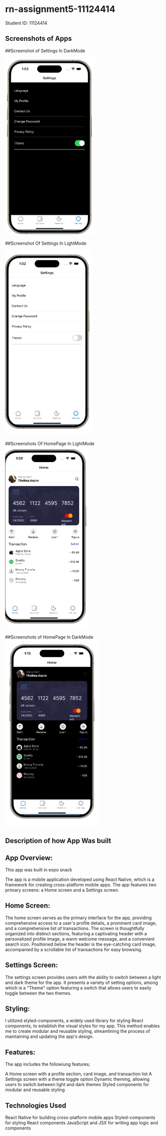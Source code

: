 # rn-assignment5-11124414
Student ID: 11124414
 
## Screenshots of Apps

##Screenshot of Settings In DarkMode

![alt text](172d749e-2897-4f53-b97b-bc089a5ea759.jpg)

##Screenshot Of Settings In LightMode

![alt text](b7f66dc8-79be-4d5d-9cb3-bdca17b7cc70.jpg)
 
 ##Screenshots Of HomePage In LightMode
![alt text](d0907fb9-86c2-4e5f-b4dd-04902387f26a.jpg)

##Screenshots of HomePage In DarkMode
![alt text](88078dd6-6e22-4cf9-ba48-4c7de7ee41a9.jpg)








## Description of how App Was built 




## App Overview:
This app was built in expo snack

The app is a mobile application developed using React Native, which is a framework for creating cross-platform mobile apps. The app features two primary screens: a Home screen and a Settings screen.

## Home Screen:
The home screen serves as the primary interface for the app, providing comprehensive access to a user's profile details, a prominent card image, and a comprehensive list of transactions. The screen is thoughtfully organized into distinct sections, featuring a captivating header with a personalized profile image, a warm welcome message, and a convenient search icon. Positioned below the header is the eye-catching card image, accompanied by a scrollable list of transactions for easy browsing.

## Settings Screen:
The settings screen provides users with the ability to switch between a light and dark theme for the app. It presents a variety of setting options, among which is a "Theme" option featuring a switch that allows users to easily toggle between the two themes.

## Styling:
I utilized styled-components, a widely used library for styling React components, to establish the visual styles for my app. This method enables me to create modular and reusable styling, streamlining the process of maintaining and updating the app's design.

## Features:
The app includes the followiung features;

A Home screen with a profile section, card image, and transaction list
A Settings screen with a theme toggle option
Dynamic theming, allowing users to switch between light and dark themes
Styled components for modular and reusable styling

## Technologies Used

React Native for building cross-platform mobile apps
Styled-components for styling React components
JavaScript and JSX for writing app logic and components

